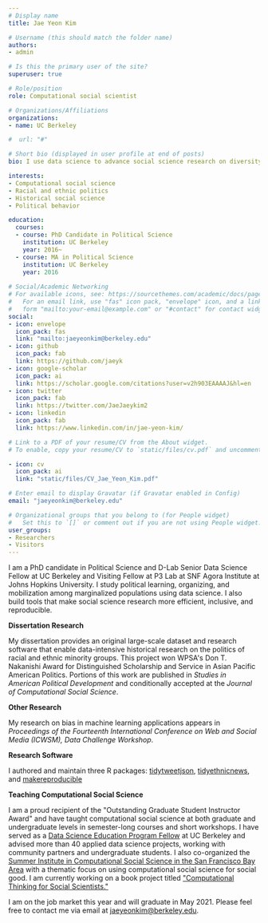 ```yaml
---
# Display name
title: Jae Yeon Kim

# Username (this should match the folder name)
authors:
- admin

# Is this the primary user of the site?
superuser: true

# Role/position
role: Computational social scientist

# Organizations/Affiliations
organizations:
- name: UC Berkeley

#  url: "#"

# Short bio (displayed in user profile at end of posts)
bio: I use data science to advance social science research on diversity and inclusion.

interests:
- Computational social science
- Racial and ethnic politics
- Historical social science
- Political behavior

education:
  courses:
  - course: PhD Candidate in Political Science
    institution: UC Berkeley
    year: 2016~
  - course: MA in Political Science
    institution: UC Berkeley
    year: 2016
    
# Social/Academic Networking
# For available icons, see: https://sourcethemes.com/academic/docs/page-builder/#icons
#   For an email link, use "fas" icon pack, "envelope" icon, and a link in the
#   form "mailto:your-email@example.com" or "#contact" for contact widget.
social:
- icon: envelope
  icon_pack: fas
  link: "mailto:jaeyeonkim@berkeley.edu"
- icon: github
  icon_pack: fab
  link: https://github.com/jaeyk
- icon: google-scholar
  icon_pack: ai
  link: https://scholar.google.com/citations?user=v2h903EAAAAJ&hl=en
- icon: twitter
  icon_pack: fab
  link: https://twitter.com/JaeJaeykim2
- icon: linkedin
  icon_pack: fab
  link: https://www.linkedin.com/in/jae-yeon-kim/

# Link to a PDF of your resume/CV from the About widget.
# To enable, copy your resume/CV to `static/files/cv.pdf` and uncomment the lines below.

- icon: cv
  icon_pack: ai
  link: "static/files/CV_Jae_Yeon_Kim.pdf"

# Enter email to display Gravatar (if Gravatar enabled in Config)
email: "jaeyeonkim@berkeley.edu"

# Organizational groups that you belong to (for People widget)
#   Set this to `[]` or comment out if you are not using People widget.
user_groups:
- Researchers
- Visitors
---
```


I am a PhD candidate in Political Science and D-Lab Senior Data Science Fellow at UC Berkeley and Visiting Fellow at P3 Lab at SNF Agora Institute at Johns Hopkins University. I study political learning, organizing, and mobilization among marginalized populations using data science. I also build tools that make social science research more efficient, inclusive, and reproducible.

**Dissertation Research** 

My dissertation provides an original large-scale dataset and research software that enable data-intensive historical research on the politics of racial and ethnic minority groups. This project won WPSA's Don T. Nakanishi Award for Distinguished Scholarship and Service in Asian Pacific American Politics. Portions of this work are published in *Studies in American Political Development* and conditionally accepted at the *Journal of Computational Social Science*. 

**Other Research** 

My research on bias in machine learning applications appears in *Proceedings of the Fourteenth International Conference on Web and Social Media (ICWSM), Data Challenge Workshop*. 

**Research Software** 

I authored and maintain three R packages: [tidytweetjson](https://jaeyk.github.io/tidytweetjson/), [tidyethnicnews](https://jaeyk.github.io/tidyethnicnews/), and [makereproducible](https://jaeyk.github.io/makereproducible/)

**Teaching Computational Social Science** 

I am a proud recipient of the "Outstanding Graduate Student Instructor Award" and have taught computational social science at both graduate and undergraduate levels in semester-long courses and short workshops. I have served as a [Data Science Education Program Fellow](https://ocean.sagepub.com/blog/skills/5-principles-to-get-undergraduates-involved-in-real-world-data-science-projects) at UC Berkeley and advised more than 40 applied data science projects, working with community partners and undergraduate students. I also co-organized the [Summer Institute in Computational Social Science in the San Francisco Bay Area](https://bids.berkeley.edu/news/bay-sicss-bridging-computational-social-scientists-and-practitioners-social-good) with a thematic focus on using computational social science for social good. I am currently working on a book project titled ["Computational Thinking for Social Scientists."](https://jaeyk.github.io/PS239T/)

I am on the job market this year and will graduate in May 2021. Please feel free to contact me via email at [jaeyeonkim@berkeley.edu](mailto:jaeyeonkim@berkeley.edu).
